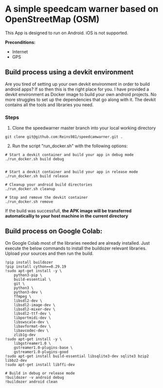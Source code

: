 # A simple speedcam warner based on OpenStreetMap (OSM)

This App is designed to run on Android. iOS is not supported.

**Preconditions:**
- Internet
- GPS

## Build process using a devkit environment

Are you tired of setting up your own devkit environment in order to build
android apps?
If so then this is the right place for you.
I have provided a devkit environment as Docker image to build your own android projects. 
No more struggles to set up the dependencies that go along with it. The devkit contains all the tools and libraries you need.

### Steps

1) Clone the speedwarner master branch into your local working directory
```
git clone git@github.com:Reins981/speedcamwarner.git .
```
2) Run the script "run_docker.sh" with the following options:

```
# Start a devkit container and build your app in debug mode
./run_docker.sh build debug


# Start a devkit container and build your app in release mode
./run_docker.sh build release

# Cleanup your android build directories
./run_docker.sh cleanup

# Stop and remove the devkit container
./run_docker.sh remove
```

If the build was successfull, **the APK image will be transferred 
automaticalliy to your host machine in the current directory**


## Build process on Google Colab:

On Google Colab most of the libraries needed are already installed.
Just execute the below commands to install the buildozer relevant libraries.
Upload your sources and then run the build.

```
!pip install buildozer
!pip install cython==0.29.19
!sudo apt-get install -y \
    python3-pip \
    build-essential \
    git \
    python3 \
    python3-dev \
    ffmpeg \
    libsdl2-dev \
    libsdl2-image-dev \
    libsdl2-mixer-dev \
    libsdl2-ttf-dev \
    libportmidi-dev \
    libswscale-dev \
    libavformat-dev \
    libavcodec-dev \
    zlib1g-dev
!sudo apt-get install -y \
    libgstreamer1.0 \
    gstreamer1.0-plugins-base \
    gstreamer1.0-plugins-good
!sudo apt-get install build-essential libsqlite3-dev sqlite3 bzip2 libbz2-dev
!sudo apt-get install libffi-dev

# Build in debug or release mode
!buildozer -v android debug
!buildozer android clean
```






